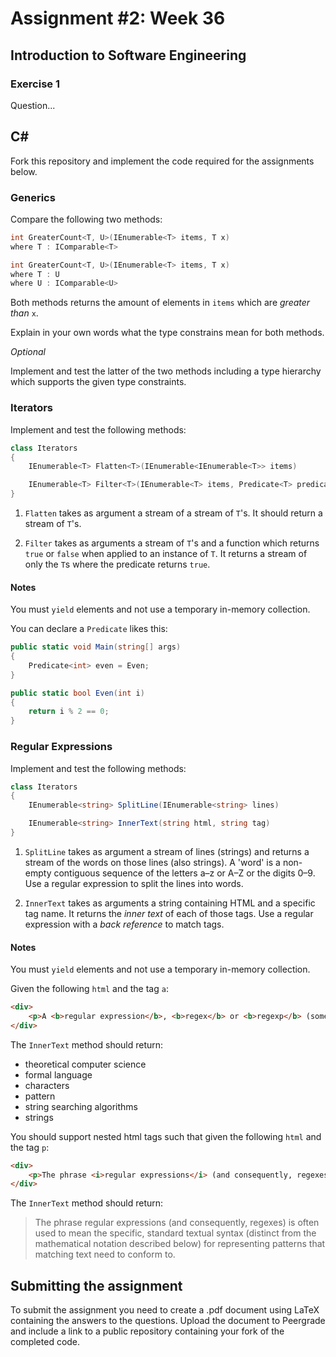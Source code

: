 # Assignment #2: Week 36

## Introduction to Software Engineering

### Exercise 1

Question...

## C&#35;

Fork this repository and implement the code required for the assignments below.

### Generics

Compare the following two methods:

```csharp
int GreaterCount<T, U>(IEnumerable<T> items, T x)
where T : IComparable<T>

int GreaterCount<T, U>(IEnumerable<T> items, T x)
where T : U
where U : IComparable<U>
```

Both methods returns the amount of elements in `items` which are *greater than* `x`.

Explain in your own words what the type constrains mean for both methods.

*Optional*

Implement and test the latter of the two methods including a type hierarchy which supports the given type constraints.

### Iterators

Implement and test the following methods:

```csharp
class Iterators
{
    IEnumerable<T> Flatten<T>(IEnumerable<IEnumerable<T>> items)

    IEnumerable<T> Filter<T>(IEnumerable<T> items, Predicate<T> predicate)
}
```

1. `Flatten` takes as argument a stream of a stream of `T`'s. It should return a stream of `T`'s.

2. `Filter` takes as arguments a stream of `T`'s and a function which returns `true` or `false` when applied to an instance of `T`. It returns a stream of only the `T`s where the predicate returns `true`.

#### Notes
You must `yield` elements and not use a temporary in-memory collection. 

You can declare a `Predicate` likes this:

```csharp
public static void Main(string[] args)
{
    Predicate<int> even = Even; 
}

public static bool Even(int i)
{
    return i % 2 == 0;
}
```

### Regular Expressions

Implement and test the following methods:

```csharp
class Iterators
{
    IEnumerable<string> SplitLine(IEnumerable<string> lines)

    IEnumerable<string> InnerText(string html, string tag)
}
```

1. `SplitLine` takes as argument a stream of lines (strings) and returns a stream of the words on those lines (also strings).
A 'word' is a non-empty contiguous sequence of the letters a–z or A–Z or the digits 0–9. Use a regular expression to split the lines into words.

2. `InnerText` takes as arguments a string containing HTML and a specific tag name. It returns the *inner text* of each of those tags. Use a regular expression with a *back reference* to match tags.

#### Notes
You must `yield` elements and not use a temporary in-memory collection. 

Given the following `html` and the tag `a`:

```html
<div>
    <p>A <b>regular expression</b>, <b>regex</b> or <b>regexp</b> (sometimes called a <b>rational expression</b>) is, in <a href="/wiki/Theoretical_computer_science" title="Theoretical computer science">theoretical computer science</a> and <a href="/wiki/Formal_language" title="Formal language">formal language</a> theory, a sequence of <a href="/wiki/Character_(computing)" title="Character (computing)">characters</a> that define a <i>search <a href="/wiki/Pattern_matching" title="Pattern matching">pattern</a></i>. Usually this pattern is then used by <a href="/wiki/String_searching_algorithm" title="String searching algorithm">string searching algorithms</a> for "find" or "find and replace" operations on <a href="/wiki/String_(computer_science)" title="String (computer science)">strings</a>.</p>
</div>
```

The `InnerText` method should return:

- theoretical computer science
- formal language
- characters
- pattern
- string searching algorithms
- strings

You should support nested html tags such that given the following `html` and the tag `p`:

```html
<div>
    <p>The phrase <i>regular expressions</i> (and consequently, regexes) is often used to mean the specific, standard textual syntax for representing <u>patterns</u> that matching <em>text</em> need to conform to.</p>
</div>
```

The `InnerText` method should return:

>The phrase regular expressions (and consequently, regexes) is often used to mean the specific, standard textual syntax (distinct from the mathematical notation described below) for representing patterns that matching text need to conform to.

## Submitting the assignment

To submit the assignment you need to create a .pdf document using LaTeX containing the answers to the questions.
Upload the document to Peergrade and include a link to a public repository containing your fork of the completed code.
